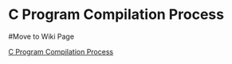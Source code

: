 # C Program Compilation Process 

#Move to Wiki Page

[C Program Compilation Process](https://github.com/varunraj150/C-Program-Compilation-Process/wiki)
